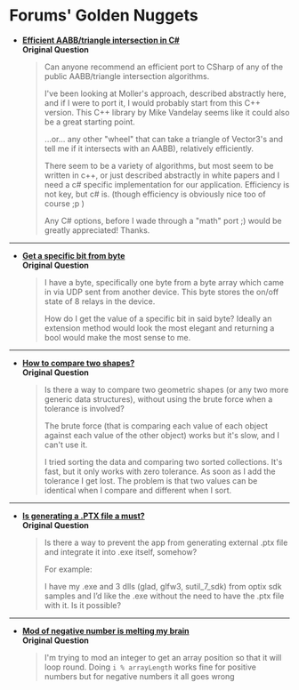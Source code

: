 # Forums' Golden Nuggets

* [**Efficient AABB/triangle intersection in C#**](https://stackoverflow.com/a/17503268)  
**Original Question**
  > Can anyone recommend an efficient port to CSharp of any of the public AABB/triangle intersection algorithms.
  >
  > I've been looking at Moller's approach, described abstractly here, and if I were to port it, I would probably start from this C++ version. This C++ library by Mike Vandelay seems like it could also be a great starting point.
  >
  > ...or... any other "wheel" that can take a triangle of Vector3's and tell me if it intersects with an AABB), relatively efficiently.
  >
  > There seem to be a variety of algorithms, but most seem to be written in c++, or just described abstractly in white papers and I need a c# specific implementation for our application. Efficiency is not key, but c# is. (though efficiency is obviously nice too of course ;p )
  >
  > Any C# options, before I wade through a "math" port ;) would be greatly appreciated! Thanks.  
  
 ---
 
* [**Get a specific bit from byte**](https://stackoverflow.com/a/4854257)  
**Original Question**  
  > I have a byte, specifically one byte from a byte array which came in via UDP sent from another device. This byte stores the on/off state of 8 relays in the device.
  >
  > How do I get the value of a specific bit in said byte? Ideally an extension method would look the most elegant and returning a bool would make the most sense to me.

---
* [**How to compare two shapes?**](https://stackoverflow.com/a/22166032)  
**Original Question** 
  > Is there a way to compare two geometric shapes (or any two more generic data structures), without using the brute force when a tolerance is involved?
  > 
  > The brute force (that is comparing each value of each object against each value of the other object) works but it's slow, and I can't use it.
  > 
  > I tried sorting the data and comparing two sorted collections. It's fast, but it only works with zero tolerance. As soon as I add the tolerance I get lost. The problem is that two values can be identical when I compare and different when I sort.

---
* [**Is generating a .PTX file a must?**](https://forums.developer.nvidia.com/t/is-generating-ptx-file-a-must/82662/4)  
**Original Question**  
  > Is there a way to prevent the app from generating external .ptx file and integrate it into .exe itself, somehow?
  >
  > For example:
  > 
  > I have my .exe and 3 dlls (glad, glfw3, sutil_7_sdk) from optix sdk samples and I’d like the .exe without the need to have the .ptx file with it. Is it possible?  
  >
---

* [**Mod of negative number is melting my brain**](https://stackoverflow.com/a/6400477)  
**Original Question**  
  > I'm trying to mod an integer to get an array position so that it will loop round.
  > Doing `i % arrayLength` works fine for positive numbers but for negative numbers it all goes wrong

